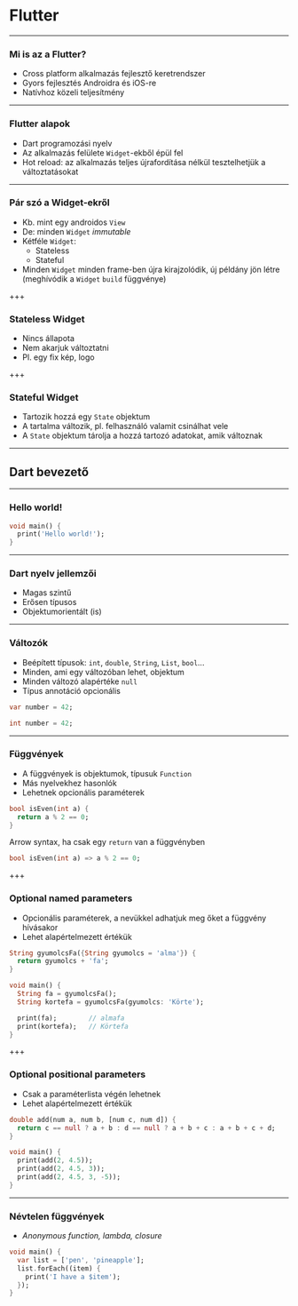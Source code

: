 # Flutter

---

### Mi is az a Flutter?

- Cross platform alkalmazás fejlesztő keretrendszer
- Gyors fejlesztés Androidra és iOS-re
- Natívhoz közeli teljesítmény

---

### Flutter alapok

- Dart programozási nyelv
- Az alkalmazás felülete `Widget`-ekből épül fel
- Hot reload: az alkalmazás teljes újrafordítása nélkül tesztelhetjük a változtatásokat

---

### Pár szó a Widget-ekről

- Kb. mint egy androidos `View`
- De: minden `Widget` _immutable_
- Kétféle `Widget`:
  - Stateless
  - Stateful
- Minden `Widget` minden frame-ben újra kirajzolódik, új példány jön létre (meghívódik a `Widget` `build` függvénye)

+++

### Stateless Widget

- Nincs állapota
- Nem akarjuk változtatni
- Pl. egy fix kép, logo

+++

### Stateful Widget

- Tartozik hozzá egy `State` objektum
- A tartalma változik, pl. felhasználó valamit csinálhat vele
- A `State` objektum tárolja a hozzá tartozó adatokat, amik változnak

---

## Dart bevezető

---

### Hello world!

```dart
void main() {
  print('Hello world!');
}
```

---

### Dart nyelv jellemzői

- Magas szintű
- Erősen típusos
- Objektumorientált (is)

---

### Változók

- Beépített típusok: `int`, `double`, `String`, `List`, `bool`...
- Minden, ami egy változóban lehet, objektum
- Minden változó alapértéke `null`
- Típus annotáció opcionális

```dart
var number = 42;
```

```dart
int number = 42;
```

---

### Függvények

- A függvények is objektumok, típusuk `Function`
- Más nyelvekhez hasonlók
- Lehetnek opcionális paraméterek

```dart
bool isEven(int a) {
  return a % 2 == 0;
}
```

Arrow syntax, ha csak egy `return` van a függvényben

```dart
bool isEven(int a) => a % 2 == 0;
```

+++

### Optional named parameters

- Opcionális paraméterek, a nevükkel adhatjuk meg őket a függvény hívásakor
- Lehet alapértelmezett értékük

```dart
String gyumolcsFa({String gyumolcs = 'alma'}) {
  return gyumolcs + 'fa';
}

void main() {
  String fa = gyumolcsFa();
  String kortefa = gyumolcsFa(gyumolcs: 'Körte');

  print(fa);        // almafa
  print(kortefa);   // Körtefa
}
```

+++

### Optional positional parameters

- Csak a paraméterlista végén lehetnek
- Lehet alapértelmezett értékük

```dart
double add(num a, num b, [num c, num d]) {
  return c == null ? a + b : d == null ? a + b + c : a + b + c + d;
}

void main() {
  print(add(2, 4.5));
  print(add(2, 4.5, 3));
  print(add(2, 4.5, 3, -5));
}
```

---

### Névtelen függvények

- _Anonymous function, lambda, closure_

```dart
void main() {
  var list = ['pen', 'pineapple'];
  list.forEach((item) {
    print('I have a $item');
  });
}
```
